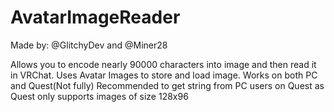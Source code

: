 # AvatarImageReader
Made by: @GlitchyDev and @Miner28

Allows you to encode nearly 90000 characters into image and then read it in VRChat. Uses Avatar Images to store and load image.
Works on both PC and Quest(Not fully) Recommended to get string from PC users on Quest as Quest only supports images of size 128x96 
